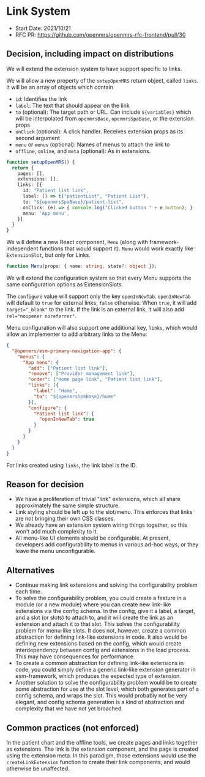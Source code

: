 # Link System
- Start Date: 2021/10/21
- RFC PR: https://github.com/openmrs/openmrs-rfc-frontend/pull/30

## Decision, including impact on distributions

We will extend the extension system to have support specific to links.

We will allow a new property of the `setupOpenMRS` return object, called `links`.
It will be an array of objects which contain
- `id`: Identifies the link
- `label`: The text that should appear on the link
- `to` (optional): The target path or URL. Can include `${variables}` which will be interpolated from
`openmrsBase`, `openmrsSpaBase`, or the extension props
- `onClick` (optional): A click handler. Receives extension props as its second argument
- `menu` or `menus` (optional): Names of menus to attach the link to
- `offline`, `online`, and `meta` (optional): As in extensions.

```ts
function setupOpenMRS() {
  return {
    pages: [],
    extensions: [],
    links: [{
      id: "Patient list link", 
      label: () => t("patientList", "Patient List"),
      to: "${openmrsSpaBase}/patient-list",
      onClick: (e) => { console.log("Clicked button " + e.button); }
      menu: 'App menu',
    }]
  }
}
```

We will define a new React component, `Menu` (along with
framework-independent functions that would support it). `Menu` would
work exactly like `ExtensionSlot`, but only for Links.

```ts
function Menu(props: { name: string, state?: object });
```

We will extend the configuration system so that every Menu supports
the same configuration options as ExtensionSlots.

The `configure` value will support only the key `openInNewTab`.
`openInNewTab` will default to `true` for external links, `false` otherwise.
When `true`, it will add `target="_blank"` to the link. If the link is an
external link, it will also add `rel="noopener noreferrer"`.

Menu configuration will also support one additional key, `links`, which would
allow an implementer to add arbitrary links to the Menu:

```json
{
  "@openmrs/esm-primary-navigation-app": {
    "menus": {
      "App menu": {
        "add": ["Patient list link"],
        "remove": ["Provider management link"],
        "order": ["Home page link", "Patient list link"],
        "links": [{
          "label": "Home",
          "to": "${openmrsSpaBase}/home"
        }],
        "configure": {
          "Patient list link": {
            "openInNewTab": true
          }
        }
      }
    }
  }
}
```

For links created using `links`, the link label is the ID.

## Reason for decision

- We have a proliferation of trivial "link" extensions, which all share
  approximately the same simple structure.
- Link styling should be left up to the slot/menu. This enforces that
  links are not bringing their own CSS classes.
- We already have an extension system wiring things together, so this
  won't add much complexity to it.
- All menu-like UI elements should be configurable. At present, developers
  add configurability to menus in various ad-hoc ways, or they leave the
  menu unconfigurable.

## Alternatives

- Continue making link extensions and solving the configurability problem
  each time.
- To solve the configurability problem, you could create a feature in
  a module (or a new module) where you can create new
  link-like extensions via the config schema. In the config, give it a
  label, a target, and a slot (or slots) to attach to, and it will create
  the link as an extension and attach it to that slot. This solves the
  configurability problem for menu-like slots. It does not, however,
  create a common abstraction for defining link-like extensions in code.
  It also would be defining new extensions based on the config, which
  would create interdependency between config and extensions in the load
  process. This may have consequences for performance.
- To create a common abstraction for defining link-like extensions in code,
  you could simply define a generic link-like extension generator in
  esm-framework, which produces the expected type of extension.
- Another solution to solve the configurability problem would be to create
  some abstraction for use at the slot level, which both generates part of a
  config schema, and wraps the slot. This would probably not be very elegant,
  and config schema generation is a kind of abstraction and complexity that
  we have not yet broached.

## Common practices (not enforced)

In the patient chart and the offline tools, we create pages and links together
as extensions. The link is the extension component, and the page is created
using the extension meta. In this paradigm, those extensions would use the
`createLinkExtension` function to create their link components, and would
otherwise be unaffected.
